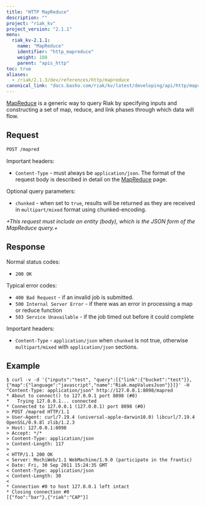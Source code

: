 ```yaml
---
title: "HTTP MapReduce"
description: ""
project: "riak_kv"
project_version: "2.1.1"
menu:
  riak_kv-2.1.1:
    name: "MapReduce"
    identifier: "http_mapreduce"
    weight: 108
    parent: "apis_http"
toc: true
aliases:
  - /riak/2.1.3/dev/references/http/mapreduce
canonical_link: "docs.basho.com/riak/kv/latest/developing/api/http/mapreduce"
---
```


[MapReduce](/riak/kv/2.1.1/developing/usage/mapreduce) is a generic way to query Riak by specifying inputs and constructing a set of map, reduce, and link phases through which data will flow.

## Request

```bash
POST /mapred
```

Important headers:
* `Content-Type` - must always be `application/json`.  The format of the request body is described in detail on the [MapReduce](/riak/kv/2.1.1/developing/usage/mapreduce) page.

Optional query parameters:
* `chunked` - when set to `true`, results will be returned as they are received in `multipart/mixed` format using chunked-encoding.

_+This request must include an entity (body), which is the JSON form of the MapReduce query.+_

## Response

Normal status codes:
* `200 OK`

Typical error codes:
* `400 Bad Request` - if an invalid job is submitted.
* `500 Internal Server Error` - if there was an error in processing a map or reduce function
* `503 Service Unavailable` - if the job timed out before it could complete

Important headers:
* `Content-Type` - `application/json` when `chunked` is not true, otherwise `multipart/mixed` with `application/json` sections.

## Example

```curl
$ curl -v -d '{"inputs":"test", "query":[{"link":{"bucket":"test"}},{"map":{"language":"javascript","name":"Riak.mapValuesJson"}}]}' -H "Content-Type: application/json" http://127.0.0.1:8098/mapred
* About to connect() to 127.0.0.1 port 8098 (#0)
*   Trying 127.0.0.1... connected
* Connected to 127.0.0.1 (127.0.0.1) port 8098 (#0)
> POST /mapred HTTP/1.1
> User-Agent: curl/7.19.4 (universal-apple-darwin10.0) libcurl/7.19.4 OpenSSL/0.9.8l zlib/1.2.3
> Host: 127.0.0.1:8098
> Accept: */*
> Content-Type: application/json
> Content-Length: 117
>
< HTTP/1.1 200 OK
< Server: MochiWeb/1.1 WebMachine/1.9.0 (participate in the frantic)
< Date: Fri, 30 Sep 2011 15:24:35 GMT
< Content-Type: application/json
< Content-Length: 30
<
* Connection #0 to host 127.0.0.1 left intact
* Closing connection #0
[{"foo":"bar"},{"riak":"CAP"}]
```
